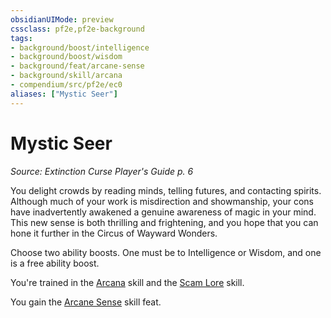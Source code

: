 ```yaml
---
obsidianUIMode: preview
cssclass: pf2e,pf2e-background
tags:
- background/boost/intelligence
- background/boost/wisdom
- background/feat/arcane-sense
- background/skill/arcana
- compendium/src/pf2e/ec0
aliases: ["Mystic Seer"]
---
```

# Mystic Seer
*Source: Extinction Curse Player's Guide p. 6*  

You delight crowds by reading minds, telling futures, and contacting spirits. Although much of your work is misdirection and showmanship, your cons have inadvertently awakened a genuine awareness of magic in your mind. This new sense is both thrilling and frightening, and you hope that you can hone it further in the Circus of Wayward Wonders.

Choose two ability boosts. One must be to Intelligence or Wisdom, and one is a free ability boost.

You're trained in the [Arcana](/compendium/skills.md#Arcana) skill and the [Scam Lore](/compendium/skills.md#Lore) skill.

You gain the [Arcane Sense](/compendium/feats/arcane-sense.md) skill feat.